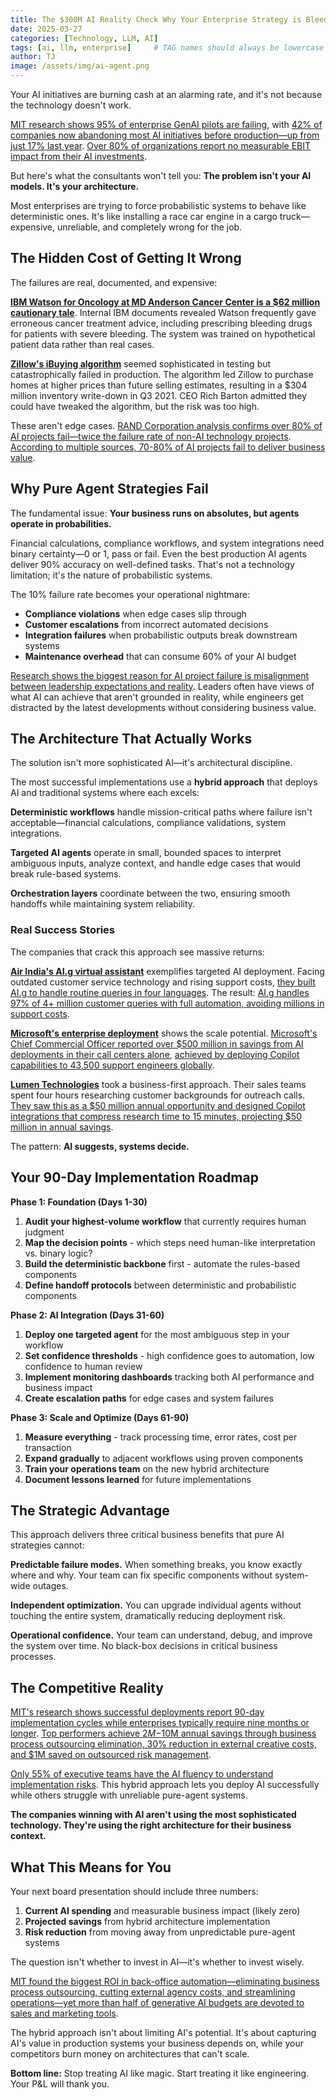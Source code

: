 ```yaml
---
title: The $300M AI Reality Check Why Your Enterprise Strategy is Bleeding Money
date: 2025-03-27
categories: [Technology, LLM, AI]
tags: [ai, llm, enterprise]     # TAG names should always be lowercase
author: TJ
image: /assets/img/ai-agent.png
---
```



Your AI initiatives are burning cash at an alarming rate, and it's not because the technology doesn't work.

[MIT research shows 95% of enterprise GenAI pilots are failing](https://fortune.com/2025/08/18/mit-report-95-percent-generative-ai-pilots-at-companies-failing-cfo/), with [42% of companies now abandoning most AI initiatives before production—up from just 17% last year](https://medium.com/@stahl950/the-ai-implementation-paradox-why-42-of-enterprise-projects-fail-despite-record-adoption-107a62c6784a). [Over 80% of organizations report no measurable EBIT impact from their AI investments](https://www.mckinsey.com/capabilities/quantumblack/our-insights/the-state-of-ai).

But here's what the consultants won't tell you: **The problem isn't your AI models. It's your architecture.**

Most enterprises are trying to force probabilistic systems to behave like deterministic ones. It's like installing a race car engine in a cargo truck—expensive, unreliable, and completely wrong for the job.

## The Hidden Cost of Getting It Wrong

The failures are real, documented, and expensive:

**[IBM Watson for Oncology at MD Anderson Cancer Center is a $62 million cautionary tale](https://research.aimultiple.com/ai-fail/)**. Internal IBM documents revealed Watson frequently gave erroneous cancer treatment advice, including prescribing bleeding drugs for patients with severe bleeding. The system was trained on hypothetical patient data rather than real cases.

**[Zillow's iBuying algorithm](https://www.cio.com/article/190888/5-famous-analytics-and-ai-disasters.html)** seemed sophisticated in testing but catastrophically failed in production. The algorithm led Zillow to purchase homes at higher prices than future selling estimates, resulting in a $304 million inventory write-down in Q3 2021. CEO Rich Barton admitted they could have tweaked the algorithm, but the risk was too high.

These aren't edge cases. [RAND Corporation analysis confirms over 80% of AI projects fail—twice the failure rate of non-AI technology projects](https://www.rand.org/pubs/research_reports/RRA2680-1.html). [According to multiple sources, 70-80% of AI projects fail to deliver business value](https://www.pmi.org/blog/why-most-ai-projects-fail).

## Why Pure Agent Strategies Fail

The fundamental issue: **Your business runs on absolutes, but agents operate in probabilities.**

Financial calculations, compliance workflows, and system integrations need binary certainty—0 or 1, pass or fail. Even the best production AI agents deliver 90% accuracy on well-defined tasks. That's not a technology limitation; it's the nature of probabilistic systems.

The 10% failure rate becomes your operational nightmare:

- **Compliance violations** when edge cases slip through
- **Customer escalations** from incorrect automated decisions  
- **Integration failures** when probabilistic outputs break downstream systems
- **Maintenance overhead** that can consume 60% of your AI budget

[Research shows the biggest reason for AI project failure is misalignment between leadership expectations and reality](https://www.tomshardware.com/tech-industry/artificial-intelligence/research-shows-more-than-80-of-ai-projects-fail-wasting-billions-of-dollars-in-capital-and-resources-report). Leaders often have views of what AI can achieve that aren't grounded in reality, while engineers get distracted by the latest developments without considering business value.

## The Architecture That Actually Works

The solution isn't more sophisticated AI—it's architectural discipline.

The most successful implementations use a **hybrid approach** that deploys AI and traditional systems where each excels:

**Deterministic workflows** handle mission-critical paths where failure isn't acceptable—financial calculations, compliance validations, system integrations.

**Targeted AI agents** operate in small, bounded spaces to interpret ambiguous inputs, analyze context, and handle edge cases that would break rule-based systems.

**Orchestration layers** coordinate between the two, ensuring smooth handoffs while maintaining system reliability.

### Real Success Stories

The companies that crack this approach see massive returns:

**[Air India's AI.g virtual assistant](https://www.microsoft.com/en/customers/story/19768-air-india-azure-open-ai-service)** exemplifies targeted AI deployment. Facing outdated customer service technology and rising support costs, [they built AI.g to handle routine queries in four languages](https://www.airindia.com/in/en/newsroom/press-release/air-india-successfully-deploys-airline-industry-s-first-generati.html). The result: [AI.g handles 97% of 4+ million customer queries with full automation, avoiding millions in support costs](https://www.airindia.com/in/en/contact-us/AI-Agent-capabilities.html).

**[Microsoft's enterprise deployment](https://techcrunch.com/2025/07/09/microsoft-shares-500m-in-ai-savings-internally-days-after-cutting-9000-jobs)** shows the scale potential. [Microsoft's Chief Commercial Officer reported over $500 million in savings from AI deployments in their call centers alone](https://www.bloomberg.com/news/articles/2025-07-09/microsoft-using-more-ai-internally-amid-mass-layoffs), [achieved by deploying Copilot capabilities to 43,500 support engineers globally](https://www.uctoday.com/ccaas/examining-the-efficiencies-microsoft-reveal-ai-saved-it-500m-in-its-contact-centers/).

**[Lumen Technologies](https://www.microsoft.com/en/customers/story/1771760434465986810-lumen-microsoft-copilot-telecommunications-en-united-states)** took a business-first approach. Their sales teams spent four hours researching customer backgrounds for outreach calls. [They saw this as a $50 million annual opportunity and designed Copilot integrations that compress research time to 15 minutes, projecting $50 million in annual savings](https://blogs.microsoft.com/blog/2024/10/21/new-autonomous-agents-scale-your-team-like-never-before/).

The pattern: **AI suggests, systems decide.**

## Your 90-Day Implementation Roadmap

**Phase 1: Foundation (Days 1-30)**
1. **Audit your highest-volume workflow** that currently requires human judgment
2. **Map the decision points** - which steps need human-like interpretation vs. binary logic?
3. **Build the deterministic backbone** first - automate the rules-based components
4. **Define handoff protocols** between deterministic and probabilistic components

**Phase 2: AI Integration (Days 31-60)**
1. **Deploy one targeted agent** for the most ambiguous step in your workflow
2. **Set confidence thresholds** - high confidence goes to automation, low confidence to human review
3. **Implement monitoring dashboards** tracking both AI performance and business impact
4. **Create escalation paths** for edge cases and system failures

**Phase 3: Scale and Optimize (Days 61-90)**
1. **Measure everything** - track processing time, error rates, cost per transaction
2. **Expand gradually** to adjacent workflows using proven components
3. **Train your operations team** on the new hybrid architecture
4. **Document lessons learned** for future implementations

## The Strategic Advantage

This approach delivers three critical business benefits that pure AI strategies cannot:

**Predictable failure modes.** When something breaks, you know exactly where and why. Your team can fix specific components without system-wide outages.

**Independent optimization.** You can upgrade individual agents without touching the entire system, dramatically reducing deployment risk.

**Operational confidence.** Your team can understand, debug, and improve the system over time. No black-box decisions in critical business processes.

## The Competitive Reality

[MIT's research shows successful deployments report 90-day implementation cycles while enterprises typically require nine months or longer](https://aimagazine.com/news/mit-why-95-of-enterprise-ai-investments-fail-to-deliver). [Top performers achieve $2M-$10M annual savings through business process outsourcing elimination, 30% reduction in external creative costs, and $1M saved on outsourced risk management](https://aimagazine.com/news/mit-why-95-of-enterprise-ai-investments-fail-to-deliver).

[Only 55% of executive teams have the AI fluency to understand implementation risks](https://www.akkodis.com/en/newsroom/news/reality-of-ai-strategy-in-entreprise-today). This hybrid approach lets you deploy AI successfully while others struggle with unreliable pure-agent systems.

**The companies winning with AI aren't using the most sophisticated technology. They're using the right architecture for their business context.**

## What This Means for You

Your next board presentation should include three numbers:

1. **Current AI spending** and measurable business impact (likely zero)
2. **Projected savings** from hybrid architecture implementation  
3. **Risk reduction** from moving away from unpredictable pure-agent systems

The question isn't whether to invest in AI—it's whether to invest wisely. 

[MIT found the biggest ROI in back-office automation—eliminating business process outsourcing, cutting external agency costs, and streamlining operations—yet more than half of generative AI budgets are devoted to sales and marketing tools](https://fortune.com/2025/08/18/mit-report-95-percent-generative-ai-pilots-at-companies-failing-cfo/).

The hybrid approach isn't about limiting AI's potential. It's about capturing AI's value in production systems your business depends on, while your competitors burn money on architectures that can't scale.

**Bottom line:** Stop treating AI like magic. Start treating it like engineering. Your P&L will thank you.